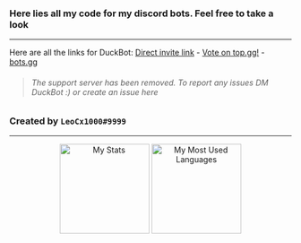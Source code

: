 ### Here lies all my code for my discord bots. Feel free to take a look
-----------------------------------------
Here are all the links for DuckBot:
[Direct invite link](https://discord.com/api/oauth2/authorize?client_id=788278464474120202&permissions=0&scope=bot%20applications.commands) - [Vote on top.gg!](https://top.gg/bot/788278464474120202#/) - [bots.gg](https://discord.bots.gg/bots/788278464474120202)

> ###### The support server has been removed. To report any issues DM DuckBot :) or create an issue here
### Created by `LeoCx1000#9999`
----------------------------------------
<p align="center">
    <img alt="My Stats" height="160em"  src="https://github-readme-stats.vercel.app/api?username=LeoCx1000&theme=material-palenight&show_icons=tru">
    <img alt="My Most Used Languages" height="160em" src="https://github-readme-stats.vercel.app/api/top-langs/?username=LeoCx1000&hide=html&layout=compact&theme=material-palenight">
</p>
